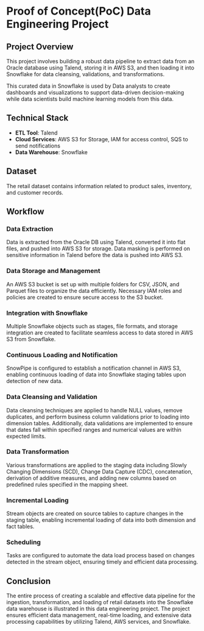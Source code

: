 # Proof of Concept(PoC) Data Engineering Project

## Project Overview

This project involves building a robust data pipeline to extract data from an Oracle database using Talend, storing it in AWS S3, and then loading it into Snowflake for data cleansing, validations, and transformations.

This curated data in Snowflake is used by Data analysts to create dashboards and visualizations to support data-driven decision-making while data scientists build machine learning models from this data.

## Technical Stack

- **ETL Tool**: Talend
- **Cloud Services**: AWS S3 for Storage, IAM for access control, SQS to send notifications
- **Data Warehouse**: Snowflake

## Dataset

The retail dataset contains information related to product sales, inventory, and customer records.

## Workflow

### Data Extraction

Data is extracted from the Oracle DB using Talend, converted it into flat files, and pushed into AWS S3 for storage. Data masking is performed on sensitive information in Talend before the data is pushed into AWS S3.

### Data Storage and Management

An AWS S3 bucket is set up with multiple folders for CSV, JSON, and Parquet files to organize the data efficiently. Necessary IAM roles and policies are created to ensure secure access to the S3 bucket.

### Integration with Snowflake

Multiple Snowflake objects such as stages, file formats, and storage integration are created to facilitate seamless access to data stored in AWS S3 from Snowflake.

### Continuous Loading and Notification

SnowPipe is configured to establish a notification channel in AWS S3, enabling continuous loading of data into Snowflake staging tables upon detection of new data.

### Data Cleansing and Validation

Data cleansing techniques are applied to handle NULL values, remove duplicates, and perform business column validations prior to loading into dimension tables. Additionally, data validations are implemented to ensure that dates fall within specified ranges and numerical values are within expected limits.

### Data Transformation

Various transformations are applied to the staging data including Slowly Changing Dimensions (SCD), Change Data Capture (CDC), concatenation, derivation of additive measures, and adding new columns based on predefined rules specified in the mapping sheet.

### Incremental Loading

Stream objects are created on source tables to capture changes in the staging table, enabling incremental loading of data into both dimension and fact tables.

### Scheduling

Tasks are configured to automate the data load process based on changes detected in the stream object, ensuring timely and efficient data processing.

## Conclusion

The entire process of creating a scalable and effective data pipeline for the ingestion, transformation, and loading of retail datasets into the Snowflake data warehouse is illustrated in this data engineering project. The project ensures efficient data management, real-time loading, and extensive data processing capabilities by utilizing Talend, AWS services, and Snowflake. 
